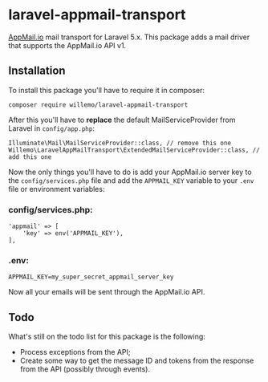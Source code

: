 # laravel-appmail-transport
[AppMail.io](appmail.io) mail transport for Laravel 5.x. This package adds a mail driver that supports the AppMail.io API v1.

## Installation
To install this package you'll have to require it in composer:

```
composer require willemo/laravel-appmail-transport
```

After this you'll have to **replace** the default MailServiceProvider from Laravel in `config/app.php`:

```
Illuminate\Mail\MailServiceProvider::class, // remove this one
Willemo\LaravelAppMailTransport\ExtendedMailServiceProvider::class, // add this one
```

Now the only things you'll have to do is add your AppMail.io server key to the `config/services.php` file and add the `APPMAIL_KEY` variable to your `.env` file or environment variables:

### config/services.php:

```
'appmail' => [
    'key' => env('APPMAIL_KEY'),
],
```

### .env:

```
APPMAIL_KEY=my_super_secret_appmail_server_key
```

Now all your emails will be sent through the AppMail.io API.

## Todo

What's still on the todo list for this package is the following:

- Process exceptions from the API;
- Create some way to get the message ID and tokens from the response from the API (possibly through events).
